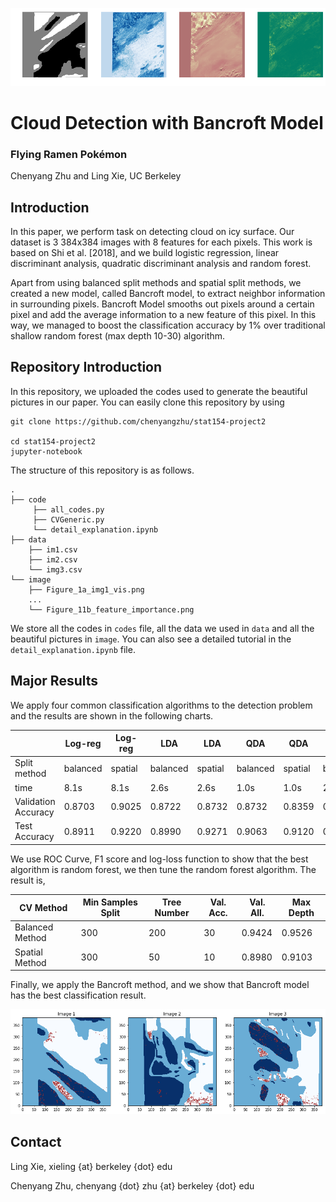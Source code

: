 
![alt text](https://github.com/chenyangzhu/stat154-project2/raw/master/image/Figure_1a_img1_vis.png)

# Cloud Detection with Bancroft Model
### Flying Ramen Pokémon
Chenyang Zhu and Ling Xie, UC Berkeley

## Introduction
In this paper, we perform task on detecting cloud on icy surface. Our dataset is 3 384x384 images with 8 features for each pixels. This work is based on Shi et al. [2018], and we build logistic regression, linear discriminant analysis, quadratic discriminant analysis and random forest.

Apart from using balanced split methods and spatial split methods, we created a new model, called Bancroft model, to extract neighbor information in surrounding pixels. Bancroft Model smooths out pixels around a certain pixel and add the average information to a new feature of this pixel. In this way, we managed to boost the classification accuracy by 1% over traditional shallow random forest (max depth 10-30) algorithm.

## Repository Introduction

In this repository, we uploaded the codes used to generate the beautiful pictures in our paper. You can easily clone this repository by using
```
git clone https://github.com/chenyangzhu/stat154-project2

cd stat154-project2
jupyter-notebook
```

The structure of this repository is as follows.
```
.
├── code
     ├── all_codes.py
     ├── CVGeneric.py
     └── detail_explanation.ipynb
├── data
    ├── im1.csv
    ├── im2.csv
    └── img3.csv
└── image
    ├── Figure_1a_img1_vis.png
    ...
    └── Figure_11b_feature_importance.png
```
We store all the codes in `codes` file, all the data we used in `data` and all the beautiful pictures in `image`.
You can also see a detailed tutorial in the `detail_explanation.ipynb` file.


## Major Results

We apply four common classification algorithms to the detection problem and the results are shown in the following charts.

|                     | Log-reg  | Log-reg | LDA      | LDA     | QDA      | QDA     | Rand-forest | Rand-forest |
|---------------------|----------|---------|----------|---------|----------|---------|-------------|-------------|
| Split method        | balanced | spatial | balanced | spatial | balanced | spatial | balanced    | spatial     |
| time                | 8.1s     | 8.1s    | 2.6s     | 2.6s    | 1.0s     | 1.0s    | 283s        | 283s        |
| Validation Accuracy | 0.8703   | 0.9025  | 0.8722   | 0.8732  | 0.8732   | 0.8359  | 0.9534      | 0.9358      |
| Test Accuracy       | 0.8911   | 0.9220  | 0.8990   | 0.9271  | 0.9063   | 0.9120  | 0.9450      | 0.9300      |

We use ROC Curve, F1 score and log-loss function to show that the best algorithm is random forest, we then tune the random forest algorithm. The result is,

| CV Method       | Min Samples Split | Tree Number | Val. Acc. | Val. All. | Max Depth |
|-----------------|-------------------|-------------|-----------|-----------|-----------|
| Balanced Method | 300               | 200         | 30        | 0.9424    | 0.9526    |
| Spatial Method  | 300               | 50          | 10        | 0.8980    | 0.9103    |

Finally, we apply the Bancroft method, and we show that Bancroft model has the best classification result.

![alt text](https://github.com/chenyangzhu/stat154-project2/raw/master/image/Figure_11a_new_feature_vis.png)

## Contact

Ling Xie,  xieling {at} berkeley {dot} edu

Chenyang Zhu, chenyang {dot} zhu {at} berkeley {dot} edu
